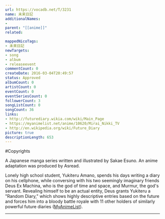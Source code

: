 ```yaml
---
url: https://vocadb.net/T/3231
name: 未来日記
additionalNames: 
- 
parent: "[[anime]]"
related:

mappedNicoTags:
- 未来日記
newTargets:
- song
- album
- releaseevent
commentCount: 0
createDate: 2016-03-04T20:49:57
status: Approved
albumCount: 0
artistCount: 0
eventCount: 0
eventSeriesCount: 0
followerCount: 3
songListCount: 0
songCount: 36
links: 
- http://futurediary.wikia.com/wiki/Main_Page
- https://myanimelist.net/anime/10620/Mirai_Nikki_TV
- http://en.wikipedia.org/wiki/Future_Diary
picture: true
descriptionLength: 653
---
```


#Copyrights

A Japanese manga series written and illustrated by Sakae Esuno. An anime adaptation was produced by Asread.

Lonely high school student, Yukiteru Amano, spends his days writing a diary on his cellphone, while conversing with his two seemingly imaginary friends Deus Ex Machina, who is the god of time and space, and Murmur, the god's servant. Revealing himself to be an actual entity, Deus grants Yukiteru a "Random Diary," which shows highly descriptive entries based on the future and forces him into a bloody battle royale with 11 other holders of similarly powerful future diaries ([MyAnimeList](https://myanimelist.net/anime/10620/Mirai_Nikki_TV)).

---

